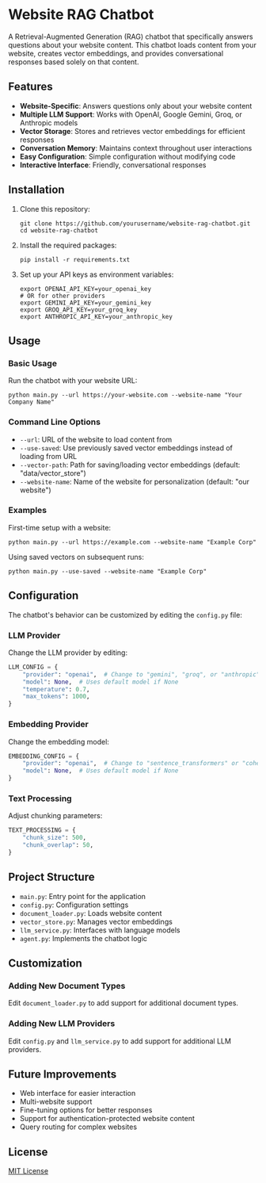 # Website RAG Chatbot

A Retrieval-Augmented Generation (RAG) chatbot that specifically answers questions about your website content. This chatbot loads content from your website, creates vector embeddings, and provides conversational responses based solely on that content.

## Features

- **Website-Specific**: Answers questions only about your website content
- **Multiple LLM Support**: Works with OpenAI, Google Gemini, Groq, or Anthropic models
- **Vector Storage**: Stores and retrieves vector embeddings for efficient responses
- **Conversation Memory**: Maintains context throughout user interactions
- **Easy Configuration**: Simple configuration without modifying code
- **Interactive Interface**: Friendly, conversational responses

## Installation

1. Clone this repository:
   ```
   git clone https://github.com/yourusername/website-rag-chatbot.git
   cd website-rag-chatbot
   ```

2. Install the required packages:
   ```
   pip install -r requirements.txt
   ```

3. Set up your API keys as environment variables:
   ```
   export OPENAI_API_KEY=your_openai_key
   # OR for other providers
   export GEMINI_API_KEY=your_gemini_key
   export GROQ_API_KEY=your_groq_key
   export ANTHROPIC_API_KEY=your_anthropic_key
   ```

## Usage

### Basic Usage

Run the chatbot with your website URL:

```
python main.py --url https://your-website.com --website-name "Your Company Name"
```

### Command Line Options

- `--url`: URL of the website to load content from
- `--use-saved`: Use previously saved vector embeddings instead of loading from URL
- `--vector-path`: Path for saving/loading vector embeddings (default: "data/vector_store")
- `--website-name`: Name of the website for personalization (default: "our website")

### Examples

First-time setup with a website:
```
python main.py --url https://example.com --website-name "Example Corp"
```

Using saved vectors on subsequent runs:
```
python main.py --use-saved --website-name "Example Corp"
```

## Configuration

The chatbot's behavior can be customized by editing the `config.py` file:

### LLM Provider

Change the LLM provider by editing:
```python
LLM_CONFIG = {
    "provider": "openai",  # Change to "gemini", "groq", or "anthropic"
    "model": None,  # Uses default model if None
    "temperature": 0.7,
    "max_tokens": 1000,
}
```

### Embedding Provider

Change the embedding model:
```python
EMBEDDING_CONFIG = {
    "provider": "openai",  # Change to "sentence_transformers" or "cohere"
    "model": None,  # Uses default model if None
}
```

### Text Processing

Adjust chunking parameters:
```python
TEXT_PROCESSING = {
    "chunk_size": 500,
    "chunk_overlap": 50,
}
```

## Project Structure

- `main.py`: Entry point for the application
- `config.py`: Configuration settings
- `document_loader.py`: Loads website content
- `vector_store.py`: Manages vector embeddings
- `llm_service.py`: Interfaces with language models
- `agent.py`: Implements the chatbot logic

## Customization

### Adding New Document Types

Edit `document_loader.py` to add support for additional document types.

### Adding New LLM Providers

Edit `config.py` and `llm_service.py` to add support for additional LLM providers.

## Future Improvements

- Web interface for easier interaction
- Multi-website support
- Fine-tuning options for better responses
- Support for authentication-protected website content
- Query routing for complex websites

## License

[MIT License](LICENSE)
